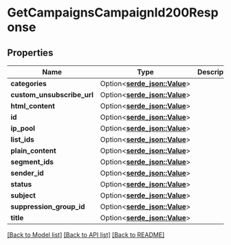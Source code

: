 # GetCampaignsCampaignId200Response

## Properties

Name | Type | Description | Notes
------------ | ------------- | ------------- | -------------
**categories** | Option<[**serde_json::Value**](.md)> |  | [optional]
**custom_unsubscribe_url** | Option<[**serde_json::Value**](.md)> |  | [optional]
**html_content** | Option<[**serde_json::Value**](.md)> |  | [optional]
**id** | Option<[**serde_json::Value**](.md)> |  | [optional]
**ip_pool** | Option<[**serde_json::Value**](.md)> |  | [optional]
**list_ids** | Option<[**serde_json::Value**](.md)> |  | [optional]
**plain_content** | Option<[**serde_json::Value**](.md)> |  | [optional]
**segment_ids** | Option<[**serde_json::Value**](.md)> |  | [optional]
**sender_id** | Option<[**serde_json::Value**](.md)> |  | [optional]
**status** | Option<[**serde_json::Value**](.md)> |  | [optional]
**subject** | Option<[**serde_json::Value**](.md)> |  | [optional]
**suppression_group_id** | Option<[**serde_json::Value**](.md)> |  | [optional]
**title** | Option<[**serde_json::Value**](.md)> |  | [optional]

[[Back to Model list]](../README.md#documentation-for-models) [[Back to API list]](../README.md#documentation-for-api-endpoints) [[Back to README]](../README.md)


